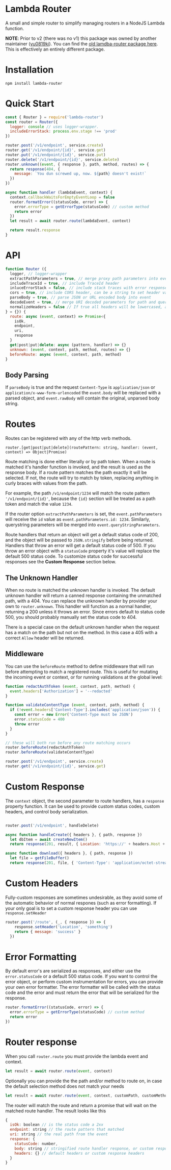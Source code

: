 # Lambda Router

A small and simple router to simplify managing routers in a NodeJS Lambda function.

**NOTE**: Prior to v2 (there was no v1) this package was owned by another maintainer ([yu0819ki](https://github.com/yu0819ki)). You can find the [old lamdba-router package here](https://github.com/yu0819ki/lambda-router). This is effectively an entirely different package.

# Installation

```
npm install lambda-router
```

# Quick Start
```javascript
const { Router } = require('lambda-router')
const router = Router({
  logger: console // uses logger-wrapper.
  includeErrorStack: process.env.stage !== 'prod'
})

router.post('/v1/endpoint', service.create)
router.get('/v1/endpoint/{id}', service.get)
router.put('/v1/endpoint/{id}', service.put)
router.delete('/v1/endpoint/{id}', service.delete)
router.unknown((event, { response }, path, method, routes) => {
  return response(404, {
    message: `You dun screwed up, now. ${path} doesn't exist!`
  })
})

async function handler (lambdaEvent, context) {
  context.callbackWaitsForEmptyEventLoop = false
  router.formatError((statusCode, error) => {
    error.errorType = getErrorType(statusCode) // custom method
    return error
  })
  let result = await router.route(lambdaEvent, context)

  return result.response
}
```

# API

```javascript
function Router ({
  logger, // logger-wrapper
  extractPathParameters = true, // merge proxy path parameters into event.pathParameters
  includeTraceId = true, // include TraceId header
  inluceErrorStack = false, // include stack traces with error responses
  cors = true, // include CORS header, can be a string to set header value or true for '*'
  parseBody = true, // parse JSON or URL encoded body into event
  decodeEvent = true, // merge URI decoded parameters for path and querystring
  normalizeHeaders = false // If true all headers will be lowercased, and the original headers will be placed on event.rawHeaders
} = {}) {
  route: async (event, context) => Promise<{
    isOk,
    endpoint,
    uri,
    response
  }
  get|post|put|delete: async (pattern, handler) => {}
  unknown: (event, context, path, method, routes) => {}
  beforeRoute: async (event, context, path, method)
}
```

## Body Parsing

If `parseBody` is true and the request `Content-Type` is `application/json` or `application/x-www-form-urlencoded` the  `event.body` will be replaced with a parsed object, and `event.rawBody` will contain the original, unparsed body string.

# Routes

Routes can be registered with any of the http verb methods.

`router.[get|post|put|delete](routePattern: string, handler: (event, context) => Object|Promise)`

Route matching is done either literally or by path token. When a route is matched it's handler function is invoked, and the result is used as the response body. If a route pattern matches the path exactly it will be selected. If not, the route will try to match by token, replacing anything in curly braces with values from the path.

For example, the path `/v1/endpoint/1234` will match the route pattern `'/v1/endpoint/{id}'`, because the `{id}` section will be treated as a path token and match the value `1234`.

If the router option `extractPathParameters` is set, the `event.pathParameters` will receive the `id` value as `event.pathParameters.id: 1234`. Similarly, querystring parameters will be merged into `event.queryStringParameters`.

Route handlers that return an object will get a default status code of 200, and the object will be passed to `JSON.stringify` before being returned. Handlers that throw an error will get a default status code of 500. If you throw an error object with a `statusCode` property it's value will replace the default 500 status code. To customize status code for successful responses see the **Custom Response** section below.


## The Unknown Handler

When no route is matched the unknown handler is invoked. The default unknown handler will return a canned response containing the unmatched path, with a 404. You can replace the unknown handler by provider your own to `router.unknown`. This handler will function as a normal handler, returning a 200 unless it throws an error. Since errors default to status code 500, you should probably manually set the status code to 404.

There is a special case on the default unknown handler when the request has a match on the path but not on the method. In this case a 405 with a correct `Allow` header will be returned.

## Middleware

You can use the `beforeRoute` method to define middleware that will run before attempting to match a registered route. This is useful for mutating the incoming event or context, or for running validations at the global level:

```js
function redactAuthToken (event, context, path, method) {
  event.headers['Authorization'] = '--redacted'
}

function validateContentType (event, context, path, method) {
  if (!event.headers['Content-Type'].includes('application/json')) {
    const error = new Error('Content-Type must be JSON')
    error.statusCode = 400
    throw error
  }
}

// these will both run before any route matching occurs
router.beforeRoute(redactAuthToken)
router.beforeRoute(validateContentType)

router.post('/v1/endpoint', service.create)
router.get('/v1/endpoint/{id}', service.get)
```

# Custom Response

The `context` object, the second parameter to route handlers, has a `response` property function. It can be used to provide custom status codes, custom headers, and control body serialization.

```javascript

router.post('/v1/endpoint', handleDelete)

async function handleCreate({ headers }, { path, response })
  let dbItem = await createNewItem()
  return response(201, result, { Location: 'https://' + headers.Host + path + '/' + dbItem.id })

async function download({ headers }, { path, response })
  let file = getFileBuffer()
  return response(201, file, { 'Content-Type': 'application/octet-stream' })
```

# Custom Headers

Fully-custom responses are sometimes undesirable, as they avoid some of the automatic behavior of normal respones (such as error formatting). If your only goal is to set a custom response header you can use `response.setHeader`

```javascript
router.post('/route', (_, { response }) => {
    response.setHeader('Location', 'something')
    return { message: 'success' }
  })
```


# Error Formatting

By default error's are serialized as responses, and either use the `error.statusCode` or a default 500 status code. If you want to control the error object, or perform custom instrumentation for errors, you can provide your own error formatter. The error formatter will be called with the status code and the error and must return the error that will be serialized for the response.

```javascript
router.formatError((statusCode, error) => {
  error.errorType = getErrorType(statusCode) // custom method
  return error
})
```

# Router response

When you call `router.route` you must provide the lambda event and context.

```javascript
let result = await router.route(event, context)
```

Optionally you can provide the the path and/or method to route on, in case the default selection method does not match your needs

```javascript
let result = await router.route(event, context, customPath, customMethod)
```

The router will match the route and return a promise that will wait on the matched route handler. The result looks like this

```javascript
{
  isOk: boolean // is the status code a 2xx
  endpoint: string // the route pattern that matched
  uri: string // the real path from the event
  response: {
    statusCode: number,
    body: string // stringified route handler response, or custom response
    headers: {} // default headers or custom response headers
  }
}

```
